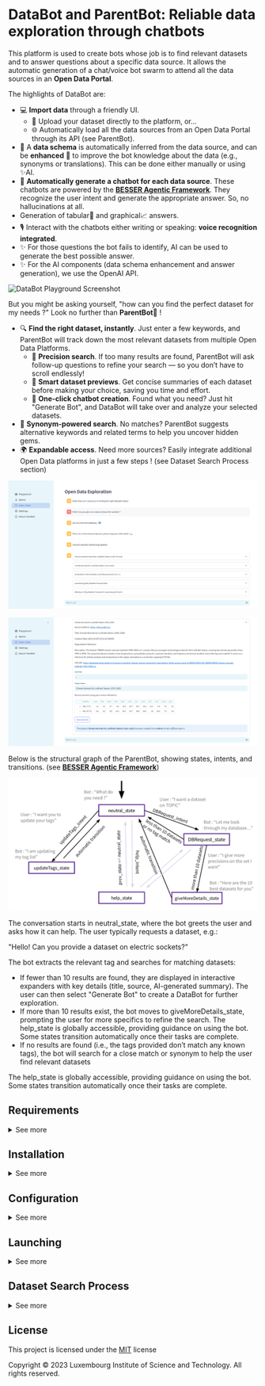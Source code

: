 # DataBot and ParentBot: Reliable data exploration through chatbots

This platform is used to create bots whose job is to find relevant datasets and to answer questions about a specific data source. It allows the automatic
generation of a chat/voice bot swarm to attend all the data sources in an **Open Data Portal**.

The highlights of DataBot are:

- 💻 **Import data** through a friendly UI.
  - 💾 Upload your dataset directly to the platform, or...
  - 🌐 Automatically load all the data sources from an Open Data Portal through its API (see ParentBot).
- 🔎 A **data schema** is automatically inferred from the data source, and can be **enhanced** 💪 to improve the bot knowledge about 
  the data (e.g., synonyms or translations). This can be done either manually or using ✨AI.
- 🤖 **Automatically generate a chatbot for each data source**. These chatbots are powered by the [**BESSER Agentic Framework**](https://github.com/BESSER-PEARL/bot-framework).
  They recognize the user intent and generate the appropriate answer. So, no hallucinations at all.
- Generation of tabular📅 and graphical📈 answers.
- 🎙️ Interact with the chatbots either writing or speaking: **voice recognition integrated**.
- ✨ For those questions the bot fails to identify, AI can be used to generate the best possible answer.
- ✨ For the AI components (data schema enhancement and answer generation), we use the OpenAI API.

![DataBot Playground Screenshot](docs/source/img/playground_screenshot.png)

But you might be asking yourself, "how can you find the perfect dataset for my needs ?"
Look no further than **ParentBot**👴 !

- 🔍 **Find the right dataset, instantly**. Just enter a few keywords, and ParentBot will track down the most relevant datasets from multiple Open Data Platforms.
  - 🎯 **Precision search**. If too many results are found, ParentBot will ask follow-up questions to refine your search — so you don’t have to scroll endlessly!
  - 📜 **Smart dataset previews**. Get concise summaries of each dataset before making your choice, saving you time and effort.
  - 🤖 **One-click chatbot creation**. Found what you need? Just hit "Generate Bot", and DataBot will take over and analyze your selected datasets.
- 🔄 **Synonym-powered search**. No matches? ParentBot suggests alternative keywords and related terms to help you uncover hidden gems.
- 🌍 **Expandable access**. Need more sources? Easily integrate additional Open Data platforms in just a few steps ! (see Dataset Search Process section)

![Parentbot Main UI Screenshot](docs/source/img/parentbot_mainUI.png)

![Parentbot Expander Screenshot](docs/source/img/parentbot_expandercontent.png)

Below is the structural graph of the ParentBot, showing states, intents, and transitions. (see [**BESSER Agentic Framework**](https://github.com/BESSER-PEARL/bot-framework))

![Parentbot State graph](docs/source/img/parentbot_graph.png)

The conversation starts in neutral_state, where the bot greets the user and asks how it can help. The user typically requests a dataset, e.g.:

"Hello! Can you provide a dataset on electric sockets?"

The bot extracts the relevant tag and searches for matching datasets:

- If fewer than 10 results are found, they are displayed in interactive expanders with key details (title, source, AI-generated summary). The user can then select "Generate Bot" to create a DataBot for further exploration.
- If more than 10 results exist, the bot moves to giveMoreDetails_state, prompting the user for more specifics to refine the search.
The help_state is globally accessible, providing guidance on using the bot. Some states transition automatically once their tasks are complete.
- If no results are found (i.e., the tags provided don’t match any known tags), the bot will search for a close match or synonym to help the user find relevant datasets

The help_state is globally accessible, providing guidance on using the bot. Some states transition automatically once their tasks are complete.

## Requirements
<details>
<summary>See more</summary>

- Python 3.11
- Recommended: Create a virtual environment (e.g. [venv](https://docs.python.org/3/library/venv.html), [conda](https://conda.io/projects/conda/en/latest/user-guide/tasks/manage-environments.html))

For example with venv, after installing Python 3.11 on your machine, you can create a new virtual environment: 

```bash
python3.11 -m venv ChatbotVirtualEnv
```

To activate the environment:
```bash
source ChatbotVirtualEnv/bin/activate
```

To deactivate the virtual environment: 
```bash
deactivate ChatbotVirtualEnv 
```

To permanently delete the environment: 
```bash
rm -rf ChatbotVirtualEnv
```
</details>

## Installation
<details>
<summary>See more</summary>

```bash
git clone https://github.com/BESSER-PEARL/databot
cd databot
pip install -r requirements.txt
touch config.ini
```
</details>

## Configuration
<details>
<summary>See more</summary>

For the parent_bot to work, you will need an OpenAI API Key.
In your config.ini, paste the following text, and replace "**YOUR-OPENAI-API-KEY**" with your actual key. 

```bash
[websocket_platform]
websocket.host = localhost
websocket.port = 8764
streamlit.host = localhost
streamlit.port = 5000

[telegram_platform]
telegram.token = YOUR-BOT-TOKEN

[nlp]
nlp.language = en
nlp.region = US
nlp.timezone = Europe/Madrid
nlp.pre_processing = True
nlp.intent_threshold = 0.4
nlp.openai.api_key = YOUR-OPENAI-API-KEY
nlp.hf.api_key = YOUR-API-KEY
nlp.replicate.api_key = YOUR-API-KEY

[db]
db.monitoring = False
db.monitoring.dialect = postgresql
db.monitoring.host = localhost
db.monitoring.port = 5432
db.monitoring.database = DB-NAME
db.monitoring.username = DB-USERNAME
db.monitoring.password = DB-PASSWORD
```
</details>

## Launching
<details>
<summary>See more</summary>

To launch the platform in your browser, simply run this command from the databot directory.
```bash
streamlit run main.py
```
</details>

## Dataset Search Process
<details>
<summary>See more</summary>

Curently, the parentbot is only able to request datasets from open data platform using the uData API. To add a new platform, write its domain name in the **udata_root** section of **src/app/open_data_portal_API.json**

```json
{   
    "udata_root" : [
        "https://data.public.lu/",
        "https://www.data.gouv.fr/",
        "https://dados.gov.pt/"
    ],
    "ckan_root" : [
        "https://catalog.data.gov/api/3/action/",
        "https://www.donneesquebec.ca/recherche/api/action/",
        "https://opendata.nhsbsa.net/api/3/action/",
        "https://ckan.opendata.swiss/api/3/action/",
        "https://data.cnra.ca.gov/api/3/action/",
        "https://open.canada.ca/data/en/api/3/action/",
        "https://opendata-ajuntament.barcelona.cat/data/api/3/action/",
        "https://catalog.sarawak.gov.my/api/3/action/",
        "https://open.africa/api/3/action/",
        "https://data.gov.au/api/3/action/",
        "https://data.gov.ie/api/3/action/",
        "https://data.boston.gov/api/3/action/",
        "https://www.data.qld.gov.au/api/3/action/",
        "https://data.illinois.gov/api/3/action/",
        "https://dati.gov.it/opendata/api/3/action/"
    ]
}
```

Initial efforts have been made to support CKAN-based platforms, as CKAN is widely used across many open data portals. A list of CKAN-compatible platforms has been compiled, but full support is not yet implemented. The main challenge lies in differences in API request structures, which require adaptation before integration.

For uData platforms, the chatbot constructs API queries in the following format:

```python
def get_datasets_info_with_tag_from_platform(opendata_url, tag, datasets_info):
    url = opendata_url + "api/1/datasets/" + "/?tag=" + tag + "&format=csv"
    response = {}
    try:
        response = requests.get(url).json()
```

This ensures only datasets with CSV-formatted resources are considered. The chatbot processes the API’s JSON response, filtering out datasets that lack CSV files.
The URL for the GET request would need some adaptation for CKAN support.

To enhance usability, an LLM generates human-readable dataset titles and summaries. If missing, the chatbot defaults to original metadata. The final dataset list is structured as JSON and displayed interactively using expanders.

</details>

## License

This project is licensed under the [MIT](https://mit-license.org/) license

Copyright © 2023 Luxembourg Institute of Science and Technology. All rights reserved.
